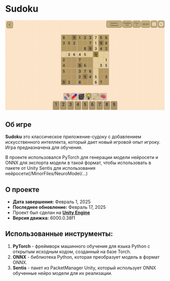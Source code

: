 # Sudoku

<p align="center">
   <img src="https://github.com/jorick337/Sudoku/blob/main/MinorFiles/Images(my)/Gameplay.gif">
</p>

## Об игре

**Sudoku** это классическое приложение-судоку с добавлением искусственного интеллекта, который дает новый игровой опыт игроку. Игра предназначена для обучения.

В проекте использовался PyTorch для генерации модели нейросети и ONNX для экспорта модели в такой формат, чтобы использовать в пакете от Unity Sentis для использования нейросети(/MinorFiles/NeuroModel/...)

## О проекте

* **Дата завершения:** Февраль 1, 2025
* **Последнее обновление:** Февраль 17, 2025
* Проект был сделан на **[Unity Engine](https://unity.com/)**
* **Версия движка:** 6000.0.38f1

## Использованные инструменты:

1. **PyTorch** - фреймворк машинного обучения для языка Python с открытым исходным кодом, созданный на базе Torch.
2. **ONNX** - библиотека Python, которая преобразует модель в формат ONNX.
2. **Sentis** - пакет из PacketManager Unity, который использует ONNX обученные нейро модели для их реализации.

